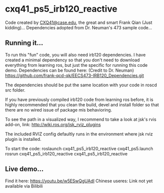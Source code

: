 # cxq41_ps5_irb120_reactive

Code created by CXQ41@case.edu, the great and smart Frank Qian (Just kidding)...
Dependencies adopted from Dr. Neuman's 473 sample code...

## Running it...

To run this "fun" code, you will also need irb120 dependencies. I have created a minimal dependency so that you don't need to download everything from learning ros, but just the specific for running this code demo. Dependencies can be found here: (Credit to Dr. Neuman)
https://github.com/frank-qcd-qk/EECS473-IRB120_Dependencies.git

The dependencies should be put the same location with your code in roscd src folder.

If you have previously compiled irb120 code from learning ros before, it is highly recommended that you clean the build, devel and install folder so that there are no wired issue of package mis behavioring.

To see the path in a visualized way, I recommend to take a look at jsk's rvis add-on, link: 
http://wiki.ros.org/jsk_rviz_plugins

The included RVIZ config defaultly runs in the environment where jsk rviz plugin is installed.

To start the code:
roslaunch cxq41_ps5_irb120_reactive cxq41_ps5.launch
rosrun cxq41_ps5_irb120_reactive cxq41_ps5_irb120_reactive

## Live demo...
Find it here:
https://youtu.be/w5ESwQgUAdI
Chinese useres:
Link not yet available via Bilibili
